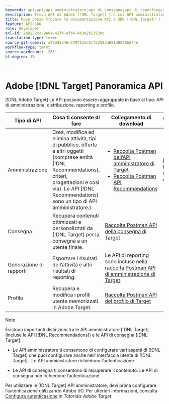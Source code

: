 ```yaml
---
keywords: api;api;api amministratore;api di consegna;api di reporting;api profilo
description: Trova API di Adobe [!DNL Target] tra cui API amministratore, consegna, reporting e profilo.
title: Dove posso trovare la documentazione API e SDK [!DNL Target] ?
feature: API/SDK
role: Developer
exl-id: 2a0232cc-9a6a-42f4-afb6-4b3e2b13939c
translation-type: tm+mt
source-git-commit: a92e88b46c72971d5d3c752593d651d8290b674e
workflow-type: tm+mt
source-wordcount: '261'
ht-degree: 1%

---
```


# Adobe [!DNL Target] Panoramica API

[!DNL Adobe Target] Le API possono essere raggruppate in base al tipo: API di amministrazione, distribuzione, reporting e profilo.

| Tipo di API | Cosa ti consente di fare | Collegamento di download | Altri collegamenti utili |
| --- | --- | --- |--- |
| Amministrazione | Crea, modifica ed elimina attività, tipi di pubblico, offerte e altri oggetti (comprese entità [!DNL Recommendations], criteri, progettazioni e così via). Le API [!DNL Recommendations] sono un tipo di API amministratore.) | <UL><li>[Raccolta Postman dell’API amministratore di Target](https://developers.adobetarget.com/api/#admin-postman-collection)</li><li>[Raccolta Postman API Recommendations](https://developers.adobetarget.com/api/recommendations/#section/Postman)</li></ul> | [Utilizzare ](https://experienceleague.adobe.com/docs/target-learn/recommendations-api-tutorial/recs-api-overview.html) API Recommendations nei Tutorials  *Adobe Target* |
| Consegna | Recupera contenuti ottimizzati e personalizzati da [!DNL Target] per la consegna a un utente finale. | [Raccolta Postman API della consegna di Target](https://developers.adobetarget.com/api/delivery-api/#section/Getting-Started/Postman-Collection) |  |
| Generazione di rapporti | Esportare i risultati dell’attività e altri risultati di reporting. | Le API di reporting sono incluse nella [raccolta Postman API di amministrazione di Target](https://developers.adobetarget.com/api/#admin-postman-collection). |  |
| Profilo | Recupera e modifica i profili utente memorizzati in Adobe Target. | [Raccolta Postman API del profilo di Target](https://developers.adobetarget.com/api/#profiles) |  |

>[!NOTE]
>
>Esistono importanti distinzioni tra le API amministratore [!DNL Target] (incluse le API [!DNL Recommendations]) e le API di consegna [!DNL Target]:
>
>* Le API amministratore ti consentono di configurare vari aspetti di [!DNL Target] che puoi configurare anche nell’ interfaccia utente di [!DNL Target] . Le API amministratore richiedono l’autenticazione.
   >
   >
* Le API di consegna ti consentono di recuperare il contenuto. Le API di consegna non richiedono l’autenticazione.
>
>
Per utilizzare le [!DNL Target] API amministratore, devi prima configurare l’autenticazione utilizzando Adobe I/O. Per ulteriori informazioni, consulta [Configura autenticazione](https://experienceleague.adobe.com/docs/target-learn/tutorials/apis/configure-io-target-integration.html) in *Tutorials Adobe Target*.
